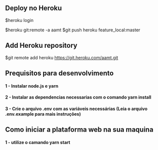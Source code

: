 ## Deploy no Heroku

$heroku login

$heroku git:remote -a aamt
$git push heroku feature_local:master

## Add Heroku repository
$git remote add heroku https://git.heroku.com/aamt.git

## Prequisitos para desenvolvimento

#### 1 - Instalar node.js e yarn
#### 2 - Instalar as dependencias necessarias com o comando yarn install
#### 3 - Crie o arquivo .env com as variáveis necessárias (Leia o arquivo .env.example para mais instruções)

## Como iniciar a plataforma web na sua maquina

#### 1 - utilize o camando yarn start
